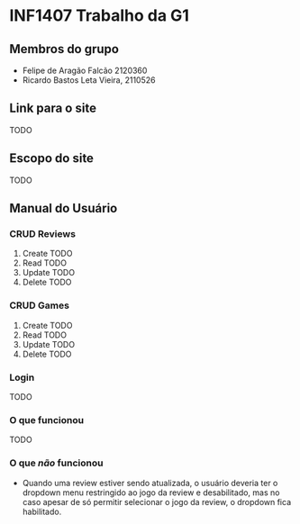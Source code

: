 # INF1407 Trabalho da G1

## Membros do grupo
- Felipe de Aragão Falcão 2120360
- Ricardo Bastos Leta Vieira, 2110526

## Link para o site
TODO

## Escopo do site
TODO

## Manual do Usuário
### CRUD Reviews
1) Create
   TODO
2) Read
   TODO
3) Update
   TODO
4) Delete
   TODO
### CRUD Games
1) Create
   TODO
2) Read
   TODO
3) Update
   TODO
4) Delete
   TODO
### Login
TODO
### O que funcionou
TODO
### O que *não* funcionou
- Quando uma review estiver sendo atualizada, o usuário deveria ter o dropdown menu restringido ao jogo da review e desabilitado, mas no caso apesar de só permitir selecionar o jogo da review, o dropdown fica habilitado. 
